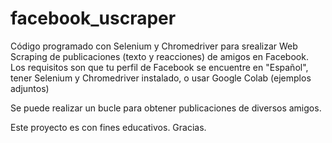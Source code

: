 # facebook_uscraper
Código programado con Selenium y Chromedriver para srealizar Web Scraping de publicaciones (texto y reacciones) de amigos en Facebook. Los requisitos son que tu perfil de Facebook
se encuentre en "Español", tener Selenium y Chromedriver instalado, o usar Google Colab (ejemplos adjuntos)

Se puede realizar un bucle para obtener publicaciones de diversos amigos.

Este proyecto es con fines educativos. Gracias.
